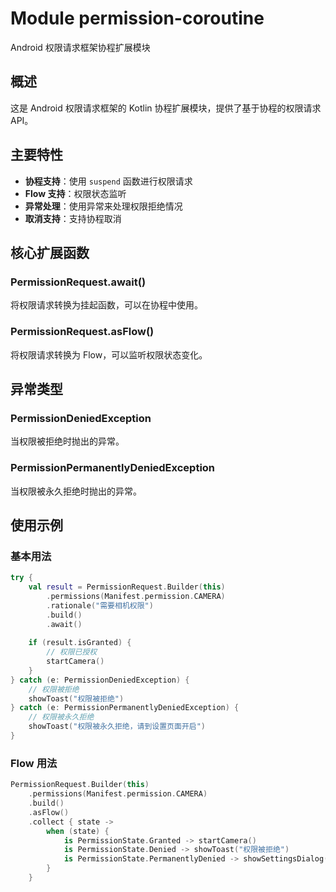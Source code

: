 # Module permission-coroutine

Android 权限请求框架协程扩展模块

## 概述

这是 Android 权限请求框架的 Kotlin 协程扩展模块，提供了基于协程的权限请求 API。

## 主要特性

- **协程支持**：使用 `suspend` 函数进行权限请求
- **Flow 支持**：权限状态监听
- **异常处理**：使用异常来处理权限拒绝情况
- **取消支持**：支持协程取消

## 核心扩展函数

### PermissionRequest.await()
将权限请求转换为挂起函数，可以在协程中使用。

### PermissionRequest.asFlow()
将权限请求转换为 Flow，可以监听权限状态变化。

## 异常类型

### PermissionDeniedException
当权限被拒绝时抛出的异常。

### PermissionPermanentlyDeniedException
当权限被永久拒绝时抛出的异常。

## 使用示例

### 基本用法

```kotlin
try {
    val result = PermissionRequest.Builder(this)
        .permissions(Manifest.permission.CAMERA)
        .rationale("需要相机权限")
        .build()
        .await()
    
    if (result.isGranted) {
        // 权限已授权
        startCamera()
    }
} catch (e: PermissionDeniedException) {
    // 权限被拒绝
    showToast("权限被拒绝")
} catch (e: PermissionPermanentlyDeniedException) {
    // 权限被永久拒绝
    showToast("权限被永久拒绝，请到设置页面开启")
}
```

### Flow 用法

```kotlin
PermissionRequest.Builder(this)
    .permissions(Manifest.permission.CAMERA)
    .build()
    .asFlow()
    .collect { state ->
        when (state) {
            is PermissionState.Granted -> startCamera()
            is PermissionState.Denied -> showToast("权限被拒绝")
            is PermissionState.PermanentlyDenied -> showSettingsDialog()
        }
    }
```